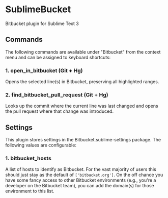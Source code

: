 # SublimeBucket

Bitbucket plugin for Sublime Text 3

## Commands

The following commands are available under "Bitbucket" from the context menu
and can be assigned to keyboard shortcuts:

### 1. open_in_bitbucket (Git + Hg)

Opens the selected line(s) in Bitbucket, preserving all highlighted ranges.

### 2. find_bitbucket_pull_request (Git + Hg)

Looks up the commit where the current line was last changed and opens the pull
request where that change was introduced.

## Settings

This plugin stores settings in the Bitbucket.sublime-settings package. The
following values are configurable:

### 1. bitbucket_hosts

A list of hosts to identify as Bitbucket. For the vast majority of users this
should just stay as the default of `['bitbucket.org']`. On the off chance you
have some fancy access to other Bitbucket environments (e.g., you're a
developer on the Bitbucket team), you can add the domain(s) for those
environment to this list.
